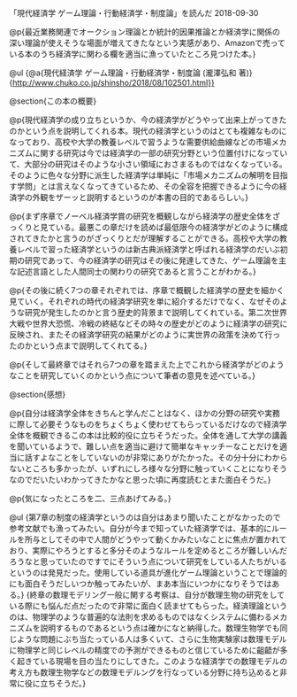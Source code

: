 「現代経済学 ゲーム理論・行動経済学・制度論」を読んだ
2018-09-30

@p{最近業務関連でオークション理論とか統計的因果推論とか経済学に関係の深い理論が使えそうな場面が増えてきたなという実感があり、Amazonで売っている本のうち経済学に関わる欄を適当に漁っていたところ見つけた本。}

@ul
  {@a{現代経済学 ゲーム理論・行動経済学・制度論 (瀧澤弘和 著)}{http://www.chuko.co.jp/shinsho/2018/08/102501.html}}

@section{この本の概要}

@p{現代経済学の成り立ちというか、今の経済学がどうやって出来上がってきたのかという点を説明してくれる本。現代の経済学というのはとても複雑なものになっており、高校や大学の教養レベルで習うような需要供給曲線などの市場メカニズムに関する研究は今では経済学の一部の研究分野という位置付けになっていて、大部分の研究はそのような小さい領域におさまるものではなくなっている。そのように色々な分野に派生した経済学は単純に「市場メカニズムの解明を目指す学問」とは言えなくなってきているため、その全容を把握できるように今の経済学の外観をザーッと説明するというのが本書の目的であるらしい。}

@p{まず序章でノーベル経済学賞の研究を概観しながら経済学の歴史全体をざっくりと見ている。最悪この章だけを読めば最低限今の経済学がどのように構成されてきたかと言うのがざっくりとだが理解することができる。高校や大学の教養レベルで習った経済学というのは新古典派経済学と呼ばれる経済学のだいぶ初期の研究であって、今の経済学の研究はその後に発達してきた、ゲーム理論を主な記述言語とした人間同士の関わりの研究であると言うことがわかる。}

@p{その後に続く7つの章それぞれでは、序章で概観した経済学の歴史を細かく見ていく。それぞれの時代の経済学研究を単に紹介するだけでなく、なぜそのような研究が発生したのかと言う歴史的背景まで説明してくれている。第二次世界大戦や世界大恐慌、冷戦の終結などその時々の歴史がどのように経済学の研究に反映され、またその経済学研究の結果がどのように実世界の政策を決めて行ったのかという点まで説明してくれてる。}

@p{そして最終章ではそれら7つの章を踏まえた上でこれから経済学がどのようなことを研究していくのかという点について筆者の意見を述べている。}

@section{感想}

@p{自分は経済学全体をきちんと学んだことはなく、ほかの分野の研究や実務に際して必要そうなものをちょくちょく使わせてもらっているだけなので経済学全体を概観できるこの本は比較的役に立ちそうだった。全体を通して大学の講義を聞いているようで、難しい点を適当に避けて簡単なキャッチーなことだけを適当に話すよなことをしていないのが非常にありがたかった。その分十分にわからないところも多かったが、いずれにしろ様々な分野に触っていくことになりそうなのでだいたいわかってきたかなと思った頃に再度読むとまた面白そうだ。}

@p{気になったところを二、三点あげてみる。}

@ul
  {第7章の制度の経済学というのは自分はあまり聞いたことがなかったので参考文献でも漁ってみたい。自分が今まで知っていた経済学では、基本的にルールを所与としてその中で人間がどうやって動くかみたいなことに焦点が置かれており、実際にやろうとすると多分そのようなルールを定めるところが難しいんだろうなと思っていたのですでにそういう点について研究をしている人たちがいるというのは発見だった。使用している道具が進化ゲーム理論ということで理論的にも面白そうだしいつか触ってみたいが、まあ本当にいつかになりそうではある。}
  {終章の数理モデリング一般に関する考察は、自分が数理生物の研究をしている際にも悩んだ点だったので非常に面白く読ませてもらった。経済理論というのは、物理学のような普遍的な法則を求めるものではなくシステムに備わるメカニズムを説明するものであるという点は確かになと納得した。数理生物学でも同じような問題にぶち当たっている人は多くいて、さらに生物実験家は数理モデルに物理学と同じレベルの精度での予測ができるものと信じているために齟齬が多く起きている現場を目の当たりにしてきた。このような経済学での数理モデルの考え方も数理生物学などの数理モデルングを行なっている分野に持ち込めると非常に役に立ちそうだ。}
